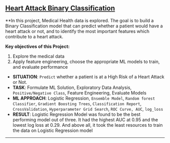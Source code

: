 ## [Heart Attack Binary Classification](https://github.com/BearsOnMars/Data-Science-Projects/tree/main/7.%20Heart%20Attack%20Binary%20Classification)
**In this project, Medical Health data is explored. The goal is to build a Binary Classification model that can predict whether a patient would have a heart attack or not, and to identify the most important features which contribute to a heart attack.

**Key objectives of this Project:**

1. Explore the medical data
2. Apply feature engineering, choose the appropriate ML models to train, and evaluate performance 

* **SITUATION**: `Predict` whether a patient is at a High Risk of a Heart Attack or Not.
* **TASK**: Formulate ML Solution, Exploratory Data Analysis, `Positive/Negative Class`, Feature Engineering, Evaluate Models
* **ML APPROACH**: Logistic Regression, `Ensemble Model`, `Random forest Classifier`, `Gradient Boosting Trees`, `Classification Report`, `CrossValidation`, `Hyperparameter Grid Search`, `ROC Curve, AUC`, `log_loss`
* **RESULT**: Logistic Regression Model was found to be the best performing model out of three. It had the highest AUC at 0.95 and the lowest log loss at 0.29. And above all, it took the least resources to train the data on Logistic Regression model

--------------------------------------------------------------------------------------------------------------
